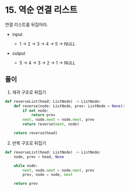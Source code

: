 # 15. 역순 연결 리스트

연결 리스트를 뒤집어라.

- input 
  - 1 → 2 → 3 → 4 → 5 → NULL


- output 
  - 5 → 4 → 3 → 2 → 1 → NULL

## 풀이

1. 재귀 구조로 뒤집기

```python
def reverseList(head: ListNode) -> ListNode:
	def reverse(node: ListNode, prev: ListNode = None):
		if not node:
			return prev
		next, node.next = node.next, prev
		return reverse(next, node)

	return reverse(head)
```

2. 반복 구조로 뒤집기

```python
def reverseList(head: ListNode) -> ListNode:
	node, prev = head, None

	while node:
		next, node.next = node.next, prev
		prev, node = node, next

	return prev
```